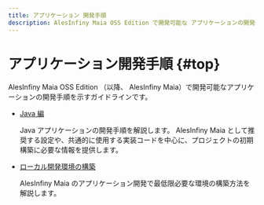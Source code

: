 ```yaml
---
title: アプリケーション 開発手順
description: AlesInfiny Maia OSS Edition で開発可能な アプリケーションの開発手順を示すガイドラインです。
---
```


# アプリケーション開発手順 {#top}

AlesInfiny Maia OSS Edition （以降、 AlesInfiny Maia）で開発可能なアプリケーションの開発手順を示すガイドラインです。

- [Java 編](java/index.md)

    Java アプリケーションの開発手順を解説します。
    AlesInfiny Maia として推奨する設定や、共通的に使用する実装コードを中心に、プロジェクトの初期構築に必要な情報を提供します。

- [ローカル開発環境の構築](local-environment/index.md)

    AlesInfiny Maia のアプリケーション開発で最低限必要な環境の構築方法を解説します。
